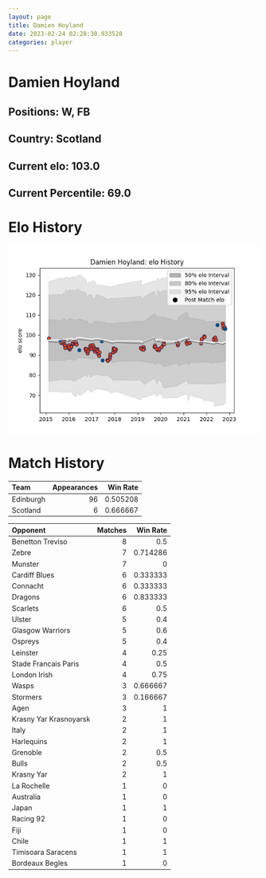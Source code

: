 ```yaml
---  
layout: page  
title: Damien Hoyland  
date: 2023-02-24 02:28:30.933520  
categories: player  
---
```

# Damien Hoyland

## Positions: W, FB

## Country: Scotland

## Current elo: 103.0

## Current Percentile: 69.0

# Elo History


![elo history](history_DamienHoyland.png)
# Match History


| Team      |   Appearances |   Win Rate |
|:----------|--------------:|-----------:|
| Edinburgh |            96 |   0.505208 |
| Scotland  |             6 |   0.666667 |

| Opponent               |   Matches |   Win Rate |
|:-----------------------|----------:|-----------:|
| Benetton Treviso       |         8 |   0.5      |
| Zebre                  |         7 |   0.714286 |
| Munster                |         7 |   0        |
| Cardiff Blues          |         6 |   0.333333 |
| Connacht               |         6 |   0.333333 |
| Dragons                |         6 |   0.833333 |
| Scarlets               |         6 |   0.5      |
| Ulster                 |         5 |   0.4      |
| Glasgow Warriors       |         5 |   0.6      |
| Ospreys                |         5 |   0.4      |
| Leinster               |         4 |   0.25     |
| Stade Francais Paris   |         4 |   0.5      |
| London Irish           |         4 |   0.75     |
| Wasps                  |         3 |   0.666667 |
| Stormers               |         3 |   0.166667 |
| Agen                   |         3 |   1        |
| Krasny Yar Krasnoyarsk |         2 |   1        |
| Italy                  |         2 |   1        |
| Harlequins             |         2 |   1        |
| Grenoble               |         2 |   0.5      |
| Bulls                  |         2 |   0.5      |
| Krasny Yar             |         2 |   1        |
| La Rochelle            |         1 |   0        |
| Australia              |         1 |   0        |
| Japan                  |         1 |   1        |
| Racing 92              |         1 |   0        |
| Fiji                   |         1 |   0        |
| Chile                  |         1 |   1        |
| Timisoara Saracens     |         1 |   1        |
| Bordeaux Begles        |         1 |   0        |